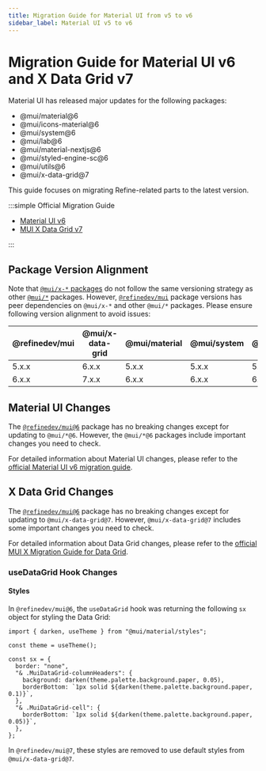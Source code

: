 ```yaml
---
title: Migration Guide for Material UI from v5 to v6
sidebar_label: Material UI v5 to v6
---
```


# Migration Guide for Material UI v6 and X Data Grid v7

Material UI has released major updates for the following packages:

- @mui/material@6
- @mui/icons-material@6
- @mui/system@6
- @mui/lab@6
- @mui/material-nextjs@6
- @mui/styled-engine-sc@6
- @mui/utils@6
- @mui/x-data-grid@7

This guide focuses on migrating Refine-related parts to the latest version.

:::simple Official Migration Guide

- [Material UI v6](https://mui.com/material-ui/migration/upgrade-to-v6/)
- [MUI X Data Grid v7](https://mui.com/x/migration/migration-data-grid-v6/)

:::

## Package Version Alignment

Note that [`@mui/x-*` packages](https://mui.com/x/introduction/) do not follow the same versioning strategy as other [`@mui/*`](https://mui.com/material-ui/getting-started/) packages. However, [`@refinedev/mui`](https://www.npmjs.com/package/@refinedev/mui) package versions has peer dependencies on `@mui/x-*` and other `@mui/*` packages. Please ensure following version alignment to avoid issues:

| @refinedev/mui | @mui/x-data-grid | @mui/material | @mui/system | @mui/lab | @mui/icons-material | @refinedev/inferencer |
| -------------- | ---------------- | ------------- | ----------- | -------- | ------------------- | --------------------- |
| 5.x.x          | 6.x.x            | 5.x.x         | 5.x.x       | 5.x.x    | 5.x.x               | 4.x.x                 |
| 6.x.x          | 7.x.x            | 6.x.x         | 6.x.x       | 6.x.x    | 6.x.x               | 5.x.x                 |

## Material UI Changes

The [`@refinedev/mui@6`](https://www.npmjs.com/package/@refinedev/mui) package has no breaking changes except for updating to `@mui/*@6`. However, the `@mui/*@6` packages include important changes you need to check.

For detailed information about Material UI changes, please refer to the [official Material UI v6 migration guide](https://mui.com/material-ui/migration/upgrade-to-v6/).

## X Data Grid Changes

The [`@refinedev/mui@6`](https://www.npmjs.com/package/@refinedev/mui) package has no breaking changes except for updating to `@mui/x-data-grid@7`. However, `@mui/x-data-grid@7` includes some important changes you need to check.

For detailed information about Data Grid changes, please refer to the [official MUI X Migration Guide for Data Grid](https://mui.com/x/migration/migration-data-grid-v6/).

### useDataGrid Hook Changes

#### Styles

In `@refinedev/mui@6`, the `useDataGrid` hook was returning the following `sx` object for styling the Data Grid:

```tsx
import { darken, useTheme } from "@mui/material/styles";

const theme = useTheme();

const sx = {
  border: "none",
  "& .MuiDataGrid-columnHeaders": {
    background: darken(theme.palette.background.paper, 0.05),
    borderBottom: `1px solid ${darken(theme.palette.background.paper, 0.1)}`,
  },
  "& .MuiDataGrid-cell": {
    borderBottom: `1px solid ${darken(theme.palette.background.paper, 0.05)}`,
  },
};
```

In `@refinedev/mui@7`, these styles are removed to use default styles from `@mui/x-data-grid@7`.
